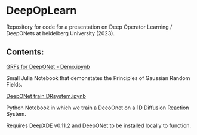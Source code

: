 # DeepOpLearn
Repository for code for a presentation on Deep Operator Learning / DeepONets at heidelberg University (2023).

## Contents:


[GRFs for DeepONet - Demo.ipynb](GRFs%20for%20DeepONet%20-%20Demo.ipynb)

Small Julia Notebook that demonstates the Principles of Gaussian Random Fields.

[DeepONet train DRsystem.ipynb](DeepONet%20train%20DRsystem.ipynb)

Python Notebook in which we train a DeeoOnet on a 1D Diffusion Reaction System.

Requires [DeepXDE](https://github.com/lululxvi/deepxde) v0.11.2 and   [DeepONet](https://github.com/lululxvi/deeponet) to be installed locally to function.
